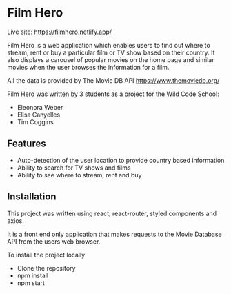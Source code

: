 # Film Hero

Live site: https://filmhero.netlify.app/

Film Hero is a web application which enables users to find out where to stream, rent or buy a particular film or
TV show based on their country. It also displays a carousel of popular movies on the home page and similar movies
when the user browses the information for a film.

All the data is provided by The Movie DB API https://www.themoviedb.org/

Film Hero was written by 3 students as a project for the Wild Code School:
- Eleonora Weber
- Elisa Canyelles
- Tim Coggins

## Features
- Auto-detection of the user location to provide country based information
- Ability to search for TV shows and films
- Ability to see where to stream, rent and buy

## Installation
This project was written using react, react-router, styled components and axios.

It is a front end only application that makes requests to the Movie Database API from the users web browser.

To install the project locally
- Clone the repository
- npm install
- npm start